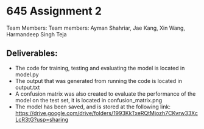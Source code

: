 # 645 Assignment 2

Team Members: Team members: Ayman Shahriar, Jae Kang, Xin Wang, Harmandeep Singh Teja

## Deliverables:
- The code for training, testing and evaluating the model is located in model.py
- The output that was generated from running the code is located in output.txt
- A confusion matrix was also created to evaluate the performance of the model on the test set, it is located in confusion_matrix.png
- The model has been saved, and is stored at the following link: https://drive.google.com/drive/folders/1993KkTxeRQtMjozh7CKvrw33XcLcR3tG?usp=sharing

